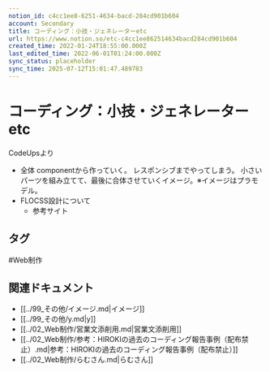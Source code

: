 ```yaml
---
notion_id: c4cc1ee8-6251-4634-bacd-284cd901b604
account: Secondary
title: コーディング：小技・ジェネレーターetc
url: https://www.notion.so/etc-c4cc1ee862514634bacd284cd901b604
created_time: 2022-01-24T18:55:00.000Z
last_edited_time: 2022-06-01T01:24:00.000Z
sync_status: placeholder
sync_time: 2025-07-12T15:01:47.489783
---
```

# コーディング：小技・ジェネレーターetc

CodeUpsより
- 全体
  componentから作っていく。
レスポンシブまでやってしまう。
小さいパーツを組み立てて、最後に合体させていくイメージ。※イメージはプラモデル。
- FLOCSS設計について
  - 参考サイト

## タグ

#Web制作 

## 関連ドキュメント

- [[../99_その他/イメージ.md|イメージ]]
- [[../99_その他/y.md|y]]
- [[../02_Web制作/営業文添削用.md|営業文添削用]]
- [[../02_Web制作/参考：HIROKIの過去のコーディング報告事例（配布禁止）.md|参考：HIROKIの過去のコーディング報告事例（配布禁止）]]
- [[../02_Web制作/らむさん.md|らむさん]]
